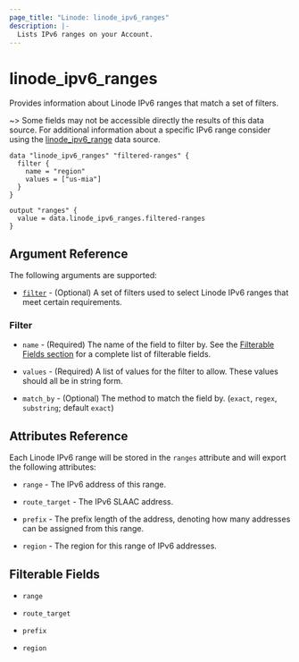 ```yaml
---
page_title: "Linode: linode_ipv6_ranges"
description: |-
  Lists IPv6 ranges on your Account.
---
```


# linode\_ipv6\_ranges

Provides information about Linode IPv6 ranges that match a set of filters.

~> Some fields may not be accessible directly the results of this data source.
For additional information about a specific IPv6 range consider using the [linode_ipv6_range](ipv6_range.md)
data source.

```hcl
data "linode_ipv6_ranges" "filtered-ranges" {
  filter {
    name = "region"
    values = ["us-mia"]
  }
}

output "ranges" {
  value = data.linode_ipv6_ranges.filtered-ranges
}
```

## Argument Reference

The following arguments are supported:

* [`filter`](#filter) - (Optional) A set of filters used to select Linode IPv6 ranges that meet certain requirements.

### Filter

* `name` - (Required) The name of the field to filter by. See the [Filterable Fields section](#filterable-fields) for a complete list of filterable fields.

* `values` - (Required) A list of values for the filter to allow. These values should all be in string form.

* `match_by` - (Optional) The method to match the field by. (`exact`, `regex`, `substring`; default `exact`)

## Attributes Reference

Each Linode IPv6 range will be stored in the `ranges` attribute and will export the following attributes:

* `range` - The IPv6 address of this range.

* `route_target` - The IPv6 SLAAC address.

* `prefix` - The prefix length of the address, denoting how many addresses can be assigned from this range.

* `region` - The region for this range of IPv6 addresses.

## Filterable Fields

* `range`

* `route_target`

* `prefix`

* `region`
